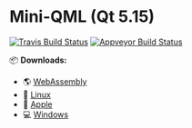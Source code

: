 # Mini-QML (Qt 5.15)

[![Travis Build Status](https://travis-ci.org/patrickelectric/mini-qml.svg?branch=master)](https://travis-ci.org/patrickelectric/mini-qml)
[![Appveyor Build Status](https://ci.appveyor.com/api/projects/status/xn4jtsci2j5kckww?svg=true)](https://ci.appveyor.com/project/patrickelectric/mini-qml)

:package: **Downloads:**
 - :earth_americas: [WebAssembly](http://patrickelectric.work/mini-qml/)
 - :penguin: [Linux](https://github.com/patrickelectric/mini-qml/releases/download/continuous/mini-qml.AppImage)
 - :apple: [Apple](https://github.com/patrickelectric/mini-qml/releases/download/continuous/mini-qml.dmg)
 - :computer: [Windows](https://github.com/patrickelectric/mini-qml/releases/download/continuous/mini-qml_release.zip)
